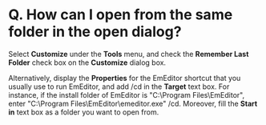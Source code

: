 # Q. How can I open from the same folder in the open dialog?

Select **Customize** under the **Tools** menu, and check the **Remember Last**
**Folder** check box on the **Customize** dialog box.

Alternatively, display the **Properties** for the EmEditor shortcut that
you usually use to run EmEditor, and add /cd in the **Target** text box. For
instance, if the install folder of EmEditor is "C:\\Program Files\\EmEditor",
enter "C:\\Program Files\\EmEditor\\emeditor.exe" /cd. Moreover, fill the **Start in** text box as a folder you want to open from.